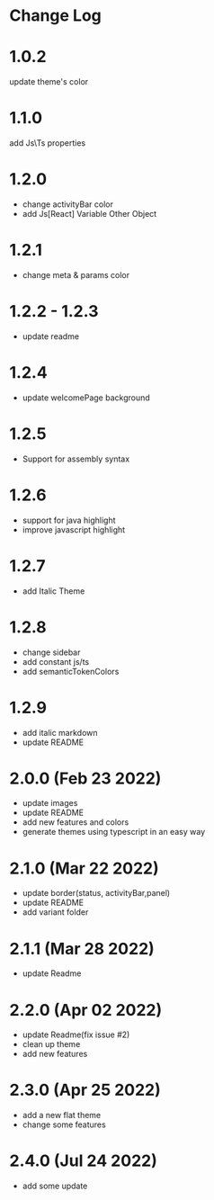 # Change Log

# 1.0.2

update theme's color

# 1.1.0

add Js\Ts properties

# 1.2.0

- change activityBar color
- add Js[React] Variable Other Object

# 1.2.1

- change meta & params color

# 1.2.2 - 1.2.3

- update readme

# 1.2.4

- update welcomePage background

# 1.2.5

- Support for assembly syntax

# 1.2.6

- support for java highlight
- improve javascript highlight

# 1.2.7

- add Italic Theme

# 1.2.8

- change sidebar
- add constant js/ts
- add semanticTokenColors

# 1.2.9

- add italic markdown
- update README

# 2.0.0 (Feb 23 2022)

- update images
- update README
- add new features and colors
- generate themes using typescript in an easy way

# 2.1.0 (Mar 22 2022)

- update border(status, activityBar,panel)
- update README
- add variant folder

# 2.1.1 (Mar 28 2022)

- update Readme

# 2.2.0 (Apr 02 2022)

- update Readme(fix issue #2)
- clean up theme
- add new features

# 2.3.0 (Apr 25 2022)

- add a new flat theme
- change some features

# 2.4.0 (Jul 24 2022)

- add some update
